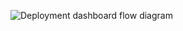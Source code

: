 
![Deployment dashboard flow diagram](https://gitlab-cgi.stackroute.in/immersive-Aug17-DeploymentDashboard/deploymentdashboard/blob/master/Documents/Depolyment%20Dashboard33.jpg)